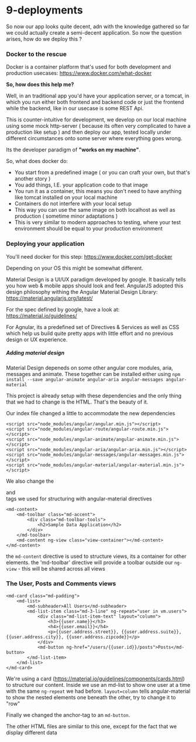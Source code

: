 # 9-deployments

So now our app looks quite decent, adn with the knowledge gathered so far we could actually create a semi-decent application.
So now the question arises, how do we deploy this ?

### Docker to the rescue

Docker is a container platform that's used for both development and production usecases: https://www.docker.com/what-docker

**So, how does this help me?**

Well, in an traditional app you'd have your application server, or a tomcat, in which you run either both frontend and backend code
or just the frontend while the backend, like in our usecase is some REST Api.

This is counter-intuitive for development, we develop on our local machine using some mock http-server ( because its often 
very complicated to have a production like setup ) and then deploy our app, tested locally under different circumstances
onto some server where everything goes wrong. 

Its the developer paradigm of **"works on my machine"**.

So, what does docker do:

- You start from a predefined image ( or you can craft your own, but that's another story )
- You add things, I.E. your application code to that image
- You run it as a container, this means you don't need to have anything like tomcat installed on your local machine
- Containers do not interfere with your local setup
- This way you can use the same image on both localhost as well as production ( sometime minor adaptations )
- This is very similar to modern approaches to testing, where your test environment should be equal to your production environment
 
### Deploying your application

You'll need docker for this step: https://www.docker.com/get-docker

Depending on your OS this might be somewhat different.




Material Design is a UI/UX paradigm developed by google. It basically tells you how web & mobile apps should look and feel.
AngularJS adopted this design philosophy withing the Angular Material Design Library: https://material.angularjs.org/latest/

For the spec defined by google, have a look at: https://material.io/guidelines/

For Agnular, its a predefined set of Directives & Services as well as CSS which help us build quite pretty apps with little effort 
and no previous design or UX experience.

##### Adding material design

Material Design depeneds on some other angular core modules, aria, messages and animate. These together can be installed
either using `npm install --save angular-animate angular-aria angular-messages angular-material`

This project is already setup with these dependencies and the only thing that we had to change is the HTML. That's the beauty of it.

Our index file changed a little to accommodate the new dependencies

```
<script src="node_modules/angular/angular.min.js"></script>
<script src="node_modules/angular-route/angular-route.min.js"></script>
<script src="node_modules/angular-animate/angular-animate.min.js"></script>
<script src="node_modules/angular-aria/angular-aria.min.js"></script>
<script src="node_modules/angular-messages/angular-messages.min.js"></script>
<script src="node_modules/angular-material/angular-material.min.js"></script>

```

We also change the <section> and <div> tags we used for structuring with angular-material directives

```
<md-content>
    <md-toolbar class="md-accent">
        <div class="md-toolbar-tools">
            <h2>Sample Data Application</h2>
        </div>
    </md-toolbar>
    <md-content ng-view class="view-container"></md-content>
</md-content>
```

the `md-content` directive is used to structure views, its a container for other elements.
the 'md-toolbar' directive will provide a toolbar outside our `ng-view` - this will be shared across all views

### The User, Posts and Comments views


```
<md-card class="md-padding">
    <md-list>
        <md-subheader>All Users</md-subheader>
        <md-list-item class="md-3-line" ng-repeat="user in vm.users">
            <div class="md-list-item-text" layout="column">
                <h3>{{user.name}}</h3>
                <h4>{{user.email}}</h4>
                <p>{{user.address.street}}, {{user.address.suite}}, {{user.address.city}}, {{user.address.zipcode}}</p>
            </div>
            <md-button ng-href="/users/{{user.id}}/posts">Posts</md-button>
        </md-list-item>
    </md-list>
</md-card>
```

We're using a card (https://material.io/guidelines/components/cards.html) to structure our content.
Inside we use an md-list to show one user at a time with the same `ng-repeat` we had before.
`layout=column` tells angular-material to show the nested elements one beneath the other, try to change it to "row"

Finally we changed the anchor-tag to an `md-button`.

The other HTML files are similar to this one, except for the fact that we display different data

